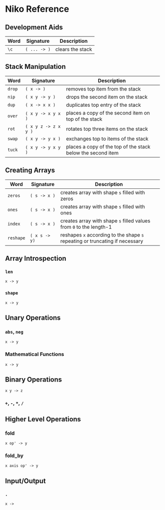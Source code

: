 # Niko Reference

## Development Aids

|Word|Signature|Description|
|---|---|---|
|`\c`|`( ... -> )`|clears the stack

## Stack Manipulation

|Word|Signature|Description|
|---|---|---|
|`drop`|`( x -> )`|removes top item from the stack
|`nip`|`( x y -> y )`|drops the second item on the stack
|`dup`|`( x -> x x )`| duplicates top entry of the stack
| `over`|`( x y -> x y x )`|places a copy of the second item on top of the stack
|`rot`|`( x y z -> z x y )`|rotates top three items on the stack
|`swap`|`( x y -> y x )`|exchanges top to items of the stack
|`tuck`|`( x y -> y x y )`|places a copy of the top of the stack below the second item

## Creating Arrays

|Word|Signature|Description|
|---|---|---|
|`zeros`|`( s -> x )`|creates array with shape `s` filled with zeros
|`ones`|`( s -> x )`|creates array with shape `s` filled with ones
|`index`|`( s -> x )`|creates array with shape `s` filled values from `0` to the length-1
|`reshape`|`( x s -> y)`|reshapes `x` according to the shape `s` repeating or truncating if necessary


## Array Introspection

### `len`

`x -> y`

### `shape`

`x -> y`

## Unary Operations

### `abs`, `neg`

`x -> y`

### Mathematical Functions

`x -> y`

## Binary Operations

`x y -> z`

### `+`, `-`, `*`, `/`

## Higher Level Operations

### fold

`x op' -> y`

### fold_by

`x axis op' -> y`

## Input/Output

### `.`

`x ->`
